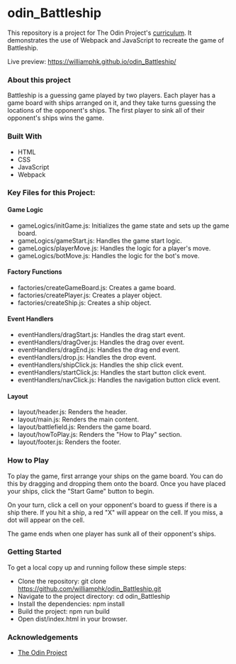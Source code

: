 # odin_Battleship
This repository is a project for The Odin Project's [curriculum](https://www.theodinproject.com/lessons/javascript-battleship). It demonstrates the use of Webpack and JavaScript to recreate the game of Battleship.

Live preview: https://williamphk.github.io/odin_Battleship/

### About this project
Battleship is a guessing game played by two players. Each player has a game board with ships arranged on it, and they take turns guessing the locations of the opponent's ships. The first player to sink all of their opponent's ships wins the game.

### Built With
- HTML
- CSS
- JavaScript
- Webpack

### Key Files for this Project:
#### Game Logic
- gameLogics/initGame.js: Initializes the game state and sets up the game board.
- gameLogics/gameStart.js: Handles the game start logic.
- gameLogics/playerMove.js: Handles the logic for a player's move.
- gameLogics/botMove.js: Handles the logic for the bot's move.

#### Factory Functions
- factories/createGameBoard.js: Creates a game board.
- factories/createPlayer.js: Creates a player object.
- factories/createShip.js: Creates a ship object.

#### Event Handlers
- eventHandlers/dragStart.js: Handles the drag start event.
- eventHandlers/dragOver.js: Handles the drag over event.
- eventHandlers/dragEnd.js: Handles the drag end event.
- eventHandlers/drop.js: Handles the drop event.
- eventHandlers/shipClick.js: Handles the ship click event.
- eventHandlers/startClick.js: Handles the start button click event.
- eventHandlers/navClick.js: Handles the navigation button click event.

#### Layout
- layout/header.js: Renders the header.
- layout/main.js: Renders the main content.
- layout/battlefield.js: Renders the game board.
- layout/howToPlay.js:  Renders the "How to Play" section.
- layout/footer.js: Renders the footer.

### How to Play
To play the game, first arrange your ships on the game board. You can do this by dragging and dropping them onto the board. Once you have placed your ships, click the "Start Game" button to begin.

On your turn, click a cell on your opponent's board to guess if there is a ship there. If you hit a ship, a red "X" will appear on the cell. If you miss, a  dot will appear on the cell.

The game ends when one player has sunk all of their opponent's ships.

### Getting Started
To get a local copy up and running follow these simple steps:

- Clone the repository: git clone https://github.com/williamphk/odin_Battleship.git
- Navigate to the project directory: cd odin_Battleship
- Install the dependencies: npm install
- Build the project: npm run build
- Open dist/index.html in your browser.

### Acknowledgements
- [The Odin Project](https://www.theodinproject.com/)
